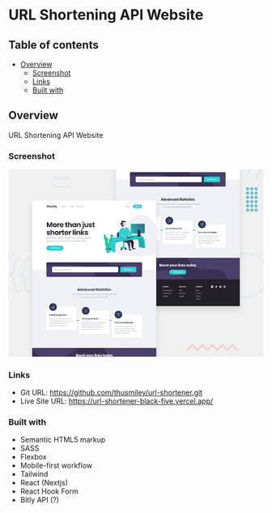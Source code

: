 # URL Shortening API Website

## Table of contents

- [Overview](#overview)
  - [Screenshot](#screenshot)
  - [Links](#links)
  - [Built with](#built-with)

## Overview

URL Shortening API Website

### Screenshot

![](/public/images/desktop-preview.jpg)

### Links

- Git URL: https://github.com/thusmiley/url-shortener.git
- Live Site URL: https://url-shortener-black-five.vercel.app/

### Built with

- Semantic HTML5 markup
- SASS
- Flexbox
- Mobile-first workflow
- Tailwind
- React (Nextjs)
- React Hook Form
- Bitly API (?)

